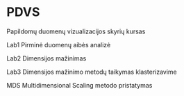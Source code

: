 # PDVS
Papildomų duomenų vizualizacijos skyrių kursas

Lab1 Pirminė duomenų aibės analizė

Lab2 Dimensijos mažinimas

Lab3 Dimensijos mažinimo metodų taikymas klasterizavime

MDS Multidimensional Scaling metodo pristatymas

